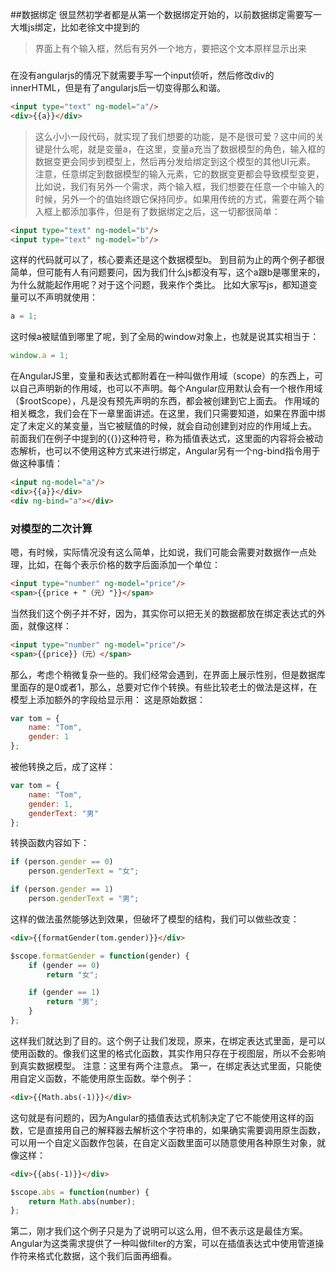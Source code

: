 ##数据绑定
很显然初学者都是从第一个数据绑定开始的，以前数据绑定需要写一大堆js绑定，比如老徐文中提到的
>界面上有个输入框，然后有另外一个地方，要把这个文本原样显示出来

###

在没有angularjs的情况下就需要手写一个input侦听，然后修改div的innerHTML，但是有了angularjs后一切变得那么和谐。
```HTML
<input type="text" ng-model="a"/>
<div>{{a}}</div>
```
>这么小小一段代码，就实现了我们想要的功能，是不是很可爱？这中间的关键是什么呢，就是变量a，在这里，变量a充当了数据模型的角色，输入框的数据变更会同步到模型上，然后再分发给绑定到这个模型的其他UI元素。
注意，任意绑定到数据模型的输入元素，它的数据变更都会导致模型变更，比如说，我们有另外一个需求，两个输入框，我们想要在任意一个中输入的时候，另外一个的值始终跟它保持同步。如果用传统的方式，需要在两个输入框上都添加事件，但是有了数据绑定之后，这一切都很简单：
```HTML
<input type="text" ng-model="b"/>
<input type="text" ng-model="b"/>
```
这样的代码就可以了，核心要素还是这个数据模型b。
到目前为止的两个例子都很简单，但可能有人有问题要问，因为我们什么js都没有写，这个a跟b是哪里来的，为什么就能起作用呢？对于这个问题，我来作个类比。
比如大家写js，都知道变量可以不声明就使用：
```JavaScript
a = 1;
```
这时候a被赋值到哪里了呢，到了全局的window对象上，也就是说其实相当于：
```JavaScript
window.a = 1;
```
在AngularJS里，变量和表达式都附着在一种叫做作用域（scope）的东西上，可以自己声明新的作用域，也可以不声明。每个Angular应用默认会有一个根作用域（$rootScope），凡是没有预先声明的东西，都会被创建到它上面去。
作用域的相关概念，我们会在下一章里面讲述。在这里，我们只需要知道，如果在界面中绑定了未定义的某变量，当它被赋值的时候，就会自动创建到对应的作用域上去。
前面我们在例子中提到的{{}}这种符号，称为插值表达式，这里面的内容将会被动态解析，也可以不使用这种方式来进行绑定，Angular另有一个ng-bind指令用于做这种事情：
```HTML
<input ng-model="a"/>
<div>{{a}}</div>
<div ng-bind="a"></div>
```
### 对模型的二次计算
嗯，有时候，实际情况没有这么简单，比如说，我们可能会需要对数据作一点处理，比如，在每个表示价格的数字后面添加一个单位：
```HTML
<input type="number" ng-model="price"/>
<span>{{price + "（元）"}}</span>
```
当然我们这个例子并不好，因为，其实你可以把无关的数据都放在绑定表达式的外面，就像这样：
```HTML
<input type="number" ng-model="price"/>
<span>{{price}}（元）</span>
```
那么，考虑个稍微复杂一些的。我们经常会遇到，在界面上展示性别，但是数据库里面存的是0或者1，那么，总要对它作个转换。有些比较老土的做法是这样，在模型上添加额外的字段给显示用：
这是原始数据：
```JavaScript
var tom = {
    name: "Tom",
    gender: 1
};
```
被他转换之后，成了这样：
```JavaScript
var tom = {
    name: "Tom",
    gender: 1,
    genderText: "男"
};
```
转换函数内容如下：
```JavaScript
if (person.gender == 0)
    person.genderText = "女";

if (person.gender == 1)
    person.genderText = "男";
```
这样的做法虽然能够达到效果，但破坏了模型的结构，我们可以做些改变：
```HTML
<div>{{formatGender(tom.gender)}}</div>
```
```JavaScript
$scope.formatGender = function(gender) {
    if (gender == 0)
        return "女";

    if (gender == 1)
        return "男";
    }
};
```
这样我们就达到了目的。这个例子让我们发现，原来，在绑定表达式里面，是可以使用函数的。像我们这里的格式化函数，其实作用只存在于视图层，所以不会影响到真实数据模型。
注意：这里有两个注意点。
第一，在绑定表达式里面，只能使用自定义函数，不能使用原生函数。举个例子：
```HTML
<div>{{Math.abs(-1)}}</div>
```
这句就是有问题的，因为Angular的插值表达式机制决定了它不能使用这样的函数，它是直接用自己的解释器去解析这个字符串的，如果确实需要调用原生函数，可以用一个自定义函数作包装，在自定义函数里面可以随意使用各种原生对象，就像这样：
```HTML
<div>{{abs(-1)}}</div>
```
```JavaScript
$scope.abs = function(number) {
    return Math.abs(number);    
};
```
第二，刚才我们这个例子只是为了说明可以这么用，但不表示这是最佳方案。Angular为这类需求提供了一种叫做filter的方案，可以在插值表达式中使用管道操作符来格式化数据，这个我们后面再细看。